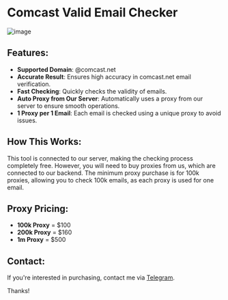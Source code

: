 # Comcast Valid Email Checker

![image](https://raw.githubusercontent.com/alexrony21/Comcast-Valid-Email-Checker/refs/heads/main/Comcast_Valid_Email_Checker.png)

## Features:
- **Supported Domain**: @comcast.net
- **Accurate Result**: Ensures high accuracy in comcast.net email verification.
- **Fast Checking**: Quickly checks the validity of emails.
- **Auto Proxy from Our Server**: Automatically uses a proxy from our server to ensure smooth operations.
- **1 Proxy per 1 Email**: Each email is checked using a unique proxy to avoid issues.

## How This Works:
This tool is connected to our server, making the checking process completely free. However, you will need to buy proxies from us, which are connected to our backend. The minimum proxy purchase is for 100k proxies, allowing you to check 100k emails, as each proxy is used for one email.

## Proxy Pricing:
- **100k Proxy** = $100
- **200k Proxy** = $160
- **1m Proxy** = $500

## Contact:
If you're interested in purchasing, contact me via [Telegram](https://t.me/alexrony21).

Thanks!
